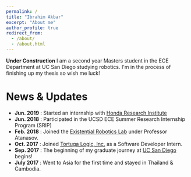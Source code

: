 ```yaml
---
permalink: /
title: "Ibrahim Akbar"
excerpt: "About me"
author_profile: true
redirect_from: 
  - /about/
  - /about.html
---
```

**Under Construction** 
I am a second year Masters student in the ECE Department at UC San Diego studying robotics. I'm in the process of finishing up my thesis so wish me luck!


News & Updates
======
* **Jun. 2019** : Started an internship with [Honda Research Institute](https://usa.honda-ri.com)
* **Jun. 2018** : Participated in the UCSD ECE Summer Research Internship Program (SRIP)
* **Feb. 2018** : Joined the [Existential Robotics Lab](https://erl.ucsd.edu) under Professor Atanasov.
* **Oct. 2017** : Joined [Tortuga Logic, Inc.](http://www.tortugalogic.com/) as a Software Developer Intern.
* **Sep. 2017** : The beginning of my graduate journey at [UC San Diego](https://ucsd.edu) begins!
* **July 2017** : Went to Asia for the first time and stayed in Thailand & Cambodia.

